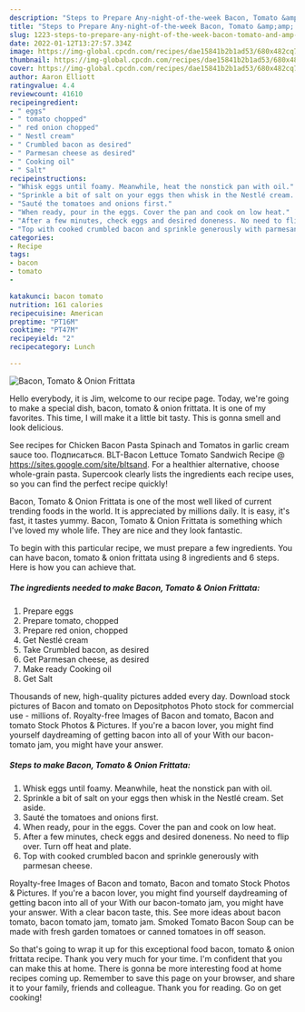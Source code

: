 ```yaml
---
description: "Steps to Prepare Any-night-of-the-week Bacon, Tomato &amp;amp; Onion Frittata"
title: "Steps to Prepare Any-night-of-the-week Bacon, Tomato &amp;amp; Onion Frittata"
slug: 1223-steps-to-prepare-any-night-of-the-week-bacon-tomato-and-amp-onion-frittata
date: 2022-01-12T13:27:57.334Z
image: https://img-global.cpcdn.com/recipes/dae15841b2b1ad53/680x482cq70/bacon-tomato-onion-frittata-recipe-main-photo.jpg
thumbnail: https://img-global.cpcdn.com/recipes/dae15841b2b1ad53/680x482cq70/bacon-tomato-onion-frittata-recipe-main-photo.jpg
cover: https://img-global.cpcdn.com/recipes/dae15841b2b1ad53/680x482cq70/bacon-tomato-onion-frittata-recipe-main-photo.jpg
author: Aaron Elliott
ratingvalue: 4.4
reviewcount: 41610
recipeingredient:
- " eggs"
- " tomato chopped"
- " red onion chopped"
- " Nestl cream"
- " Crumbled bacon as desired"
- " Parmesan cheese as desired"
- " Cooking oil"
- " Salt"
recipeinstructions:
- "Whisk eggs until foamy. Meanwhile, heat the nonstick pan with oil."
- "Sprinkle a bit of salt on your eggs then whisk in the Nestlé cream. Set aside."
- "Sauté the tomatoes and onions first."
- "When ready, pour in the eggs. Cover the pan and cook on low heat."
- "After a few minutes, check eggs and desired doneness. No need to flip over. Turn off heat and plate."
- "Top with cooked crumbled bacon and sprinkle generously with parmesan cheese."
categories:
- Recipe
tags:
- bacon
- tomato
- 

katakunci: bacon tomato  
nutrition: 161 calories
recipecuisine: American
preptime: "PT16M"
cooktime: "PT47M"
recipeyield: "2"
recipecategory: Lunch

---
```



![Bacon, Tomato &amp; Onion Frittata](https://img-global.cpcdn.com/recipes/dae15841b2b1ad53/680x482cq70/bacon-tomato-onion-frittata-recipe-main-photo.jpg)

Hello everybody, it is Jim, welcome to our recipe page. Today, we're going to make a special dish, bacon, tomato &amp; onion frittata. It is one of my favorites. This time, I will make it a little bit tasty. This is gonna smell and look delicious.

See recipes for Chicken Bacon Pasta Spinach and Tomatos in garlic cream sauce too. Подписаться. BLT-Bacon Lettuce Tomato Sandwich Recipe @ https://sites.google.com/site/bltsand. For a healthier alternative, choose whole-grain pasta. Supercook clearly lists the ingredients each recipe uses, so you can find the perfect recipe quickly!

Bacon, Tomato &amp; Onion Frittata is one of the most well liked of current trending foods in the world. It is appreciated by millions daily. It is easy, it's fast, it tastes yummy. Bacon, Tomato &amp; Onion Frittata is something which I've loved my whole life. They are nice and they look fantastic.


To begin with this particular recipe, we must prepare a few ingredients. You can have bacon, tomato &amp; onion frittata using 8 ingredients and 6 steps. Here is how you can achieve that.

<!--inarticleads1-->

##### The ingredients needed to make Bacon, Tomato &amp; Onion Frittata:

1. Prepare  eggs
1. Prepare  tomato, chopped
1. Prepare  red onion, chopped
1. Get  Nestlé cream
1. Take  Crumbled bacon, as desired
1. Get  Parmesan cheese, as desired
1. Make ready  Cooking oil
1. Get  Salt


Thousands of new, high-quality pictures added every day. Download stock pictures of Bacon and tomato on Depositphotos Photo stock for commercial use - millions of. Royalty-free Images of Bacon and tomato, Bacon and tomato Stock Photos &amp; Pictures. If you&#39;re a bacon lover, you might find yourself daydreaming of getting bacon into all of your With our bacon-tomato jam, you might have your answer. 

<!--inarticleads2-->

##### Steps to make Bacon, Tomato &amp; Onion Frittata:

1. Whisk eggs until foamy. Meanwhile, heat the nonstick pan with oil.
1. Sprinkle a bit of salt on your eggs then whisk in the Nestlé cream. Set aside.
1. Sauté the tomatoes and onions first.
1. When ready, pour in the eggs. Cover the pan and cook on low heat.
1. After a few minutes, check eggs and desired doneness. No need to flip over. Turn off heat and plate.
1. Top with cooked crumbled bacon and sprinkle generously with parmesan cheese.


Royalty-free Images of Bacon and tomato, Bacon and tomato Stock Photos &amp; Pictures. If you&#39;re a bacon lover, you might find yourself daydreaming of getting bacon into all of your With our bacon-tomato jam, you might have your answer. With a clear bacon taste, this. See more ideas about bacon tomato, bacon tomato jam, tomato jam. Smoked Tomato Bacon Soup can be made with fresh garden tomatoes or canned tomatoes in off season. 

So that's going to wrap it up for this exceptional food bacon, tomato &amp; onion frittata recipe. Thank you very much for your time. I'm confident that you can make this at home. There is gonna be more interesting food at home recipes coming up. Remember to save this page on your browser, and share it to your family, friends and colleague. Thank you for reading. Go on get cooking!

